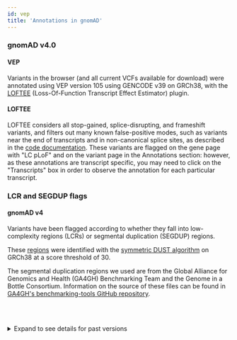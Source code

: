 ```yaml
---
id: vep
title: 'Annotations in gnomAD'
---
```


### gnomAD v4.0

#### VEP

Variants in the browser (and all current VCFs available for download) were annotated using VEP version 105 using GENCODE v39 on GRCh38, with the [LOFTEE](https://github.com/konradjk/loftee) (Loss-Of-Function Transcript Effect Estimator) plugin.

#### <a name="loftee"></a>LOFTEE

LOFTEE considers all stop-gained, splice-disrupting, and frameshift variants, and filters out many known false-positive modes, such as variants near the end of transcripts and in non-canonical splice sites, as described in the [code documentation](https://github.com/konradjk/loftee). These variants are flagged on the gene page with "LC pLoF" and on the variant page in the Annotations section: however, as these annotations are transcript specific, you may need to click on the "Transcripts" box in order to observe the annotation for each particular transcript.

### LCR and SEGDUP flags

#### gnomAD v4

Variants have been flagged according to whether they fall into low-complexity regions (LCRs) or segmental duplication (SEGDUP) regions.

These [regions](https://storage.googleapis.com/gcp-public-data--gnomad/intervals/LCRFromHengHg38.bed) were identified with the [symmetric DUST algorithm](https://www.ncbi.nlm.nih.gov/pubmed/16796549) on GRCh38 at a score threshold of 30.

The segmental duplication regions we used are from the Global Alliance for Genomics and Health (GA4GH) Benchmarking Team and the Genome in a Bottle Consortium. Information on the source of these files can be found in [GA4GH's benchmarking-tools GitHub repository](https://github.com/ga4gh/benchmarking-tools/tree/d88448a68a79ed322837bc8eb4d5a096a710993d/resources/stratification-bed-files/SegmentalDuplications).

<br/><br/>

<details>

<summary>Expand to see details for past versions</summary>

### VEP

#### gnomAD v3.1

Variants in the browser (and all current VCFs available for download) were annotated using VEP version 101 using GENCODE v35 on GRCh38, with the [LOFTEE](https://github.com/konradjk/loftee) (Loss-Of-Function Transcript Effect Estimator) plugin.

#### gnomAD v3.0

Variants in the browser (and all current VCFs available for download) were annotated using VEP version 95 using GENCODE v29 on GRCh38, with the [LOFTEE](https://github.com/konradjk/loftee) (Loss-Of-Function Transcript Effect Estimator) plugin.

#### gnomAD v2

Variants in the browser (and all current VCFs available for download) were annotated using VEP version 85 using GENCODE v19 on GRCh37, with the [LOFTEE](https://github.com/konradjk/loftee) (Loss-Of-Function Transcript Effect Estimator) plugin.

### MNVs (gnomAD v2 only)

Multi-nucleotide variants (MNVs) were identified using [Hail's window_by_locus](https://hail.is/docs/0.2/methods/genetics.html#hail.methods.window_by_locus) function. We exhaustively looked for variants that appear in the same individual, in the same haplotype, and within 2 bp distance for the exome dataset and 10 bp distance for the genome dataset. More information can be found in ["Landscape of multi-nucleotide variants in 125,748 human exomes and 15,708 genomes"](https://broad.io/gnomad_mnv).

### LCR, SEGDUP and DECOY flags

#### gnomAD v3

Variants have been flagged according to whether they fall into low-complexity regions (LCRs).

These [regions](https://storage.googleapis.com/gcp-public-data--gnomad/intervals/LCRFromHengHg38.bed) were identified
with the [symmetric DUST algorithm](https://www.ncbi.nlm.nih.gov/pubmed/16796549) on GRCh38 at a score threshold of 30.

#### gnomAD v2

Variants have been flagged according to whether they fall into low-complexity regions (LCRs) or segmental duplication (SEGDUP) regions.

[Low-complexity regions](https://storage.googleapis.com/gcp-public-data--gnomad/intervals/LCR.interval_list) were identified with the
[symmetric DUST algorithm](https://www.ncbi.nlm.nih.gov/pubmed/16796549) on GRCh37 at a score threshold of 30.

The [segmental duplication](https://storage.googleapis.com/gcp-public-data--gnomad/intervals/hg19_self_chain_split_both.bed) and
[decoy](https://storage.googleapis.com/gcp-public-data--gnomad/intervals/mm-2-merged.GRCh37_compliant.bed) regions we used are from
the Global Alliance for Genomics and Health (GA4GH) Benchmarking Team and the Genome in a Bottle Consortium. Information on the source of these files can be found in [GA4GH's benchmarking-tools GitHub repository](https://github.com/ga4gh/benchmarking-tools/tree/d88448a68a79ed322837bc8eb4d5a096a710993d/resources/stratification-bed-files/SegmentalDuplications).

</details>
